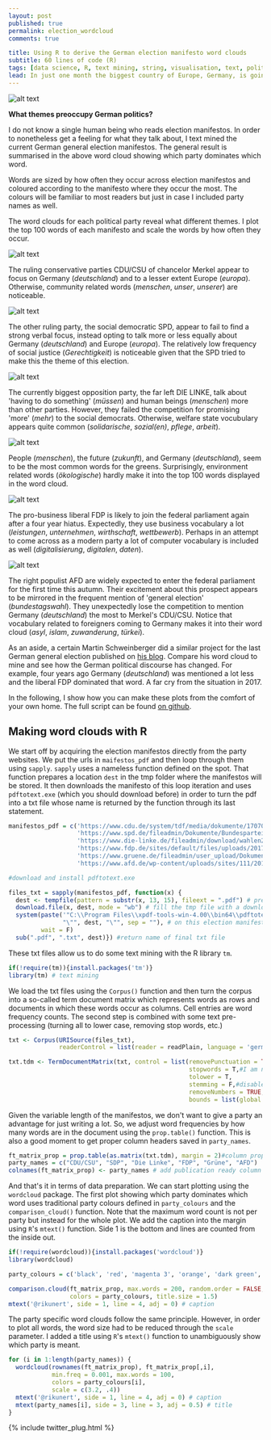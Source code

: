 ```yaml
---
layout: post
published: true
permalink: election_wordcloud
comments: true

title: Using R to derive the German election manifesto word clouds
subtitle: 60 lines of code (R)
tags: [data science, R, text mining, string, visualisation, text, politics]
lead: In just one month the biggest country of Europe, Germany, is going to the polls. In this short tutorial, I text mine the main parties' election manifestos in order to visualise the state of German politics.
---
```


![alt text](https://github.com/rikunert/BTW2017_manifesto_analysis/raw/master/German_party_manifesto_wordcloud.png
"What the main German political parties are talking about in their manifestos")

<!--excerpt-->

**What themes preoccupy German politics?**

I do not know a single human being who reads election manifestos.
In order to nonetheless get a feeling for what they talk about, I text mined the current German general election manifestos. 
The general result is summarised in the above word cloud showing which party dominates which word.

Words are sized by how often they occur across election manifestos and coloured according to the manifesto where they occur the most.
The colours will be familiar to most readers but just in case I included party names as well.

The word clouds for each political party reveal what different themes. 
I plot the top 100 words of each manifesto and scale the words by how often they occur.

![alt text](https://github.com/rikunert/BTW2017_manifesto_analysis/raw/master/CDU_CSU_wordcloud.png
"What Angela Merkel's CDU/CSU are talking about in their manifesto")

The ruling conservative parties CDU/CSU of chancelor Merkel appear to focus on Germany (*deutschland*) and to a lesser extent Europe (*europa*).
 Otherwise, community related words (*menschen*, *unser*, *unserer*) are noticeable.

 ![alt text](https://github.com/rikunert/BTW2017_manifesto_analysis/raw/master/SPD_wordcloud.png
"What Angela Merkel's CDU/CSU are talking about in their manifesto")

The other ruling party, the social democratic SPD, appear to fail to find a strong verbal focus, instead opting to talk more or less equally about Germany (*deutschland*) and Europe (*europa*).
 The relatively low frequency of social justice (*Gerechtigkeit*) is noticeable given that the SPD tried to make this the theme of this election.
 
![alt text](https://github.com/rikunert/BTW2017_manifesto_analysis/raw/master/LINKE_wordcloud.png
"What the post-socialist DIE LINKE are talking about in their manifesto")

The currently biggest opposition party, the far left DIE LINKE, talk about 'having to do something' (*müssen*) and human beings (*menschen*) more than other parties. 
However, they failed the competition for promising 'more' (*mehr*) to the social democrats. 
Otherwise, welfare state vocubulary appears quite common (*solidarische*, *sozial(en)*, *pflege*, *arbeit*). 

![alt text](https://github.com/rikunert/BTW2017_manifesto_analysis/raw/master/Gruene_wordcloud.png
"What the green party, Bündnis 90 / Die Grünen, are talking about in their manifesto")

People (*menschen*), the future (*zukunft*), and Germany (*deutschland*), seem to be the most common words for the greens.
Surprisingly, environment related words (*ökologische*) hardly make it into the top 100 words displayed in the word cloud.

![alt text](https://github.com/rikunert/BTW2017_manifesto_analysis/raw/master/FDP_wordcloud.png
"What the liberal FDP are talking about in their manifesto")

The pro-business liberal FDP is likely to join the federal parliament again after a four year hiatus. 
Expectedly, they use business vocabulary a lot (*leistungen*, *unternehmen*, *wirthschaft*, *wettbewerb*). 
Perhaps in an attempt to come across as a modern party a lot of computer vocabulary is included as well (*digitalisierung*, *digitalen*, *daten*).

![alt text](https://github.com/rikunert/BTW2017_manifesto_analysis/raw/master/AFD_wordcloud.png
"What the right populist AFD are talking about in their manifesto")

The right populist AFD are widely expected to enter the federal parliament for the first time this autumn. 
Their excitement about this prospect appears to be mirrored in the frequent mention of 'general election' (*bundestagswahl*).
They unexpectedly lose the competition to mention Germany (*deutschland*) the most to Merkel's CDU/CSU. 
Notice that vocabulary related to foreigners coming to Germany makes it into their word cloud (*asyl*, *islam*, *zuwanderung*, *türkei*).

As an aside, a certain Martin Schweinberger did a similar project for the last German general election published on [his blog](http://www.martinschweinberger.de/blog/creating-word-clouds-with-r/).
Compare his word cloud to mine and see how the German political discourse has changed. 
For example, four years ago Germany (*deutschland*) was mentioned a lot less and the liberal FDP dominated that word. A far cry from the situation in 2017.

In the following, I show how you can make these plots from the comfort of your own home.
The full script can be found [on github](https://github.com/rikunert/BTW2017_manifesto_analysis/blob/master/BTW_wordcloud.R).

## Making word clouds with R

We start off by acquiring the election manifestos directly from the party websites.
 We put the urls in `maifestos_pdf` and then loop through them using `sapply`. 
 `sapply` uses a nameless function defined on the spot. 
 That function prepares a location `dest` in the tmp folder where the manifestos will be stored.
 It then downloads the manifesto of this loop iteration and uses `pdftotext.exe` (which you should download before) in order to turn the pdf into a txt file whose name is returned by the function through its last statement.

```R
manifestos_pdf = c('https://www.cdu.de/system/tdf/media/dokumente/170703regierungsprogramm2017.pdf',
                   'https://www.spd.de/fileadmin/Dokumente/Bundesparteitag_2017/Es_ist_Zeit_fuer_mehr_Gerechtigkeit-Unser_Regierungsprogramm.pdf',
                   'https://www.die-linke.de/fileadmin/download/wahlen2017/wahlprogramm2017/die_linke_wahlprogramm_2017.pdf',
                   'https://www.fdp.de/sites/default/files/uploads/2017/08/07/20170807-wahlprogramm-wp-2017-v16.pdf',
                   'https://www.gruene.de/fileadmin/user_upload/Dokumente/BUENDNIS_90_DIE_GRUENEN_Bundestagswahlprogramm_2017.pdf',
                   'https://www.afd.de/wp-content/uploads/sites/111/2017/06/2017-06-01_AfD-Bundestagswahlprogramm_Onlinefassung.pdf')

#download and install pdftotext.exe

files_txt = sapply(manifestos_pdf, function(x) {
  dest <- tempfile(pattern = substr(x, 13, 15), fileext = ".pdf") # prepare a tmp file which includes party in name
  download.file(x, dest, mode = "wb") # fill the tmp file with a downloaded election manifesto
  system(paste('"C:\\Program Files\\xpdf-tools-win-4.00\\bin64\\pdftotext.exe" -layout ', # make windows use this pdf-to-txt program
               "\"", dest, "\"", sep = ""), # on this election manifesto
         wait = F)
  sub(".pdf", ".txt", dest)}) #return name of final txt file
```
These txt files allow us to do some text mining with the R library `tm`.
```R
if(!require(tm)){install.packages('tm')}
library(tm) # text mining
```
We load the txt files using the `Corpus()` function and then turn the corpus into a so-called term document matrix which represents words as rows and documents in which these words occur as columns. 
Cell entries are word frequency counts.
The second step is combined with some text pre-processing (turning all to lower case, removing stop words, etc.)
```R
txt <- Corpus(URISource(files_txt),
              readerControl = list(reader = readPlain, language = 'german'))

txt.tdm <- TermDocumentMatrix(txt, control = list(removePunctuation = TRUE,
                                                  stopwords = T,#I am not sure this works well in German
                                                  tolower = T,
                                                  stemming = F,#disabled to get full words
                                                  removeNumbers = TRUE,
                                                  bounds = list(global = c(3, Inf))))#only words mentioned at least three times across manifestos
```
Given the variable length of the manifestos, we don't want to give a party an advantage for just writing a lot.
So, we adjust word frequencies by how many words are in the document using the `prop.table()` function.
This is also a good moment to get proper column headers saved in `party_names`.
```R
ft_matrix_prop = prop.table(as.matrix(txt.tdm), margin = 2)#column proportions
party_names = c("CDU/CSU", "SDP", "Die Linke", "FDP", "Grüne", "AFD")
colnames(ft_matrix_prop) <- party_names # add publication ready column labels
```
And that's it in terms of data preparation. We can start plotting using the `wordcloud` package.
The first plot showing which party dominates which word uses traditional party colours defined in `party_colours` and the `comparison_cloud()` function.
Note that the maximum word count is not per party but instead for the whole plot.
We add the caption into the margin using `R`'s `mtext()` function. 
Side 1 is the bottom and lines are counted from the inside out.
```R
if(!require(wordcloud)){install.packages('wordcloud')}
library(wordcloud)

party_colours = c('black', 'red', 'magenta 3', 'orange', 'dark green', 'blue')

comparison.cloud(ft_matrix_prop, max.words = 200, random.order = FALSE,
                 colors = party_colours, title.size = 1.5)
mtext('@rikunert', side = 1, line = 4, adj = 0) # caption
```
The party specific word clouds follow the same principle. 
However, in order to plot all words, the word size had to be reduced through the `scale` parameter.
  I added a title using `R`'s `mtext()` function to unambiguously show which party is meant.
```R
for (i in 1:length(party_names)) { 
  wordcloud(rownames(ft_matrix_prop), ft_matrix_prop[,i],
            min.freq = 0.001, max.words = 100,
            colors = party_colours[i],
            scale = c(3.2, .4))
  mtext('@rikunert', side = 1, line = 4, adj = 0) # caption
  mtext(party_names[i], side = 3, line = 3, adj = 0.5) # title
}
```
{% include twitter_plug.html %}